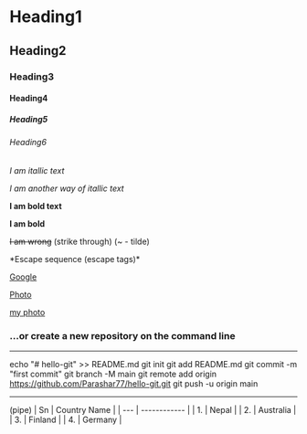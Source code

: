 # Heading1

## Heading2

### Heading3

#### Heading4

##### Heading5

###### Heading6

_I am itallic text_

_I am another way of itallic text_

**I am bold text**

**I am bold**

~~I am wrong~~ (strike through) (~ - tilde)

\*Escape sequence (escape tags)\*

[Google](https://google.com)

[Photo](https://unsplash.com/photos/T6tKFA9pR_8)

[my photo](https://www.google.com/imgres?imgurl=https%3A%2F%2Fpbs.twimg.com%2Fprofile_images%2F1263376192180113408%2FbHRVtXTg.jpg&imgrefurl=https%3A%2F%2Ftwitter.com%2Fparasarpaudel&tbnid=h3i9JHxE3HybZM&vet=12ahUKEwjdrYvhmabxAhX2gksFHU0HAUoQMygAegQIARA1..i&docid=gPos-MPsTykhxM&w=400&h=400&itg=1&q=parasar%20paudel&ved=2ahUKEwjdrYvhmabxAhX2gksFHU0HAUoQMygAegQIARA1)

### **…or create a new repository on the command line**

---

echo "# hello-git" >> README.md
git init
git add README.md
git commit -m "first commit"
git branch -M main
git remote add origin https://github.com/Parashar77/hello-git.git
git push -u origin main

---

(pipe)
| Sn  | Country Name |
| --- | ------------ |
| 1.  | Nepal        |
| 2.  | Australia    |
| 3.  | Finland      |
| 4.  | Germany      |
